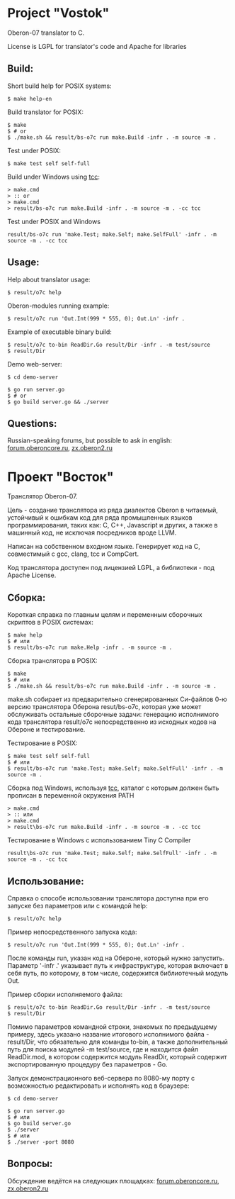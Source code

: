 Project "Vostok"
==========================
Oberon-07 translator to C.

License is LGPL for translator's code and Apache for libraries

## Build:

Short build help for POSIX systems:

    $ make help-en

Build translator for POSIX:

    $ make
    $ # or
    $ ./make.sh && result/bs-o7c run make.Build -infr . -m source -m .

Test under POSIX:

    $ make test self self-full

Build under Windows using [tcc](http://download.savannah.gnu.org/releases/tinycc/):

    > make.cmd
    > :: or
    > make.cmd
    > result/bs-o7c run make.Build -infr . -m source -m . -cc tcc

Test under POSIX and Windows

    result/bs-o7c run 'make.Test; make.Self; make.SelfFull' -infr . -m source -m . -cc tcc

## Usage:

Help about translator usage:

    $ result/o7c help

Oberon-modules running example:

    $ result/o7c run 'Out.Int(999 * 555, 0); Out.Ln' -infr .

Example of executable binary build:

    $ result/o7c to-bin ReadDir.Go result/Dir -infr . -m test/source
    $ result/Dir

Demo web-server:

    $ cd demo-server

    $ go run server.go
    $ # or
    $ go build server.go && ./server

## Questions:
Russian-speaking forums, but possible to ask in english:
[forum.oberoncore.ru](https://forum.oberoncore.ru/viewtopic.php?f=115&t=6217),
[zx.oberon2.ru](https://zx.oberon2.ru/forum/viewforum.php?f=117)


Проект "Восток"
=======================
Транслятор Oberon-07.

Цель - создание транслятора из ряда диалектов Oberon в читаемый,
устойчивый к ошибкам код для ряда промышленных языков программирования,
таких как: C, C++, Javascript и других, а также в машинный код, не исключая
посредников вроде LLVM.

Написан на собственном входном языке.
Генерирует  код на С, совместимый с gcc, clang, tcc и CompCert.

Код транслятора доступен под лицензией LGPL, а библиотеки - под Apache License.

## Сборка:
Короткая справка по главным целям и переменным сборочных скриптов в POSIX
системах:

    $ make help
    $ # или
    $ result/bs-o7c run make.Help -infr . -m source -m .

Сборка транслятора в POSIX:

    $ make
    $ # или
    $ ./make.sh && result/bs-o7c run make.Build -infr . -m source -m .

make.sh собирает из предварительно сгенерированных Си-файлов 0-ю версию
транслятора Оберона resut/bs-o7c, которая уже может обслуживать
остальные сборочные задачи: генерацию исполнимого кода транслятора result/o7c
непосредственно из исходных кодов на Обероне и тестирование.

Тестирование в POSIX:

    $ make test self self-full
    $ # или
    $ result/bs-o7c run 'make.Test; make.Self; make.SelfFull' -infr . -m source -m .

Сборка под Windows, используя [tcc](http://download.savannah.gnu.org/releases/tinycc/),
каталог с которым должен быть прописан в переменной окружения PATH

    > make.cmd
    > :: или
    > make.cmd
    > result\bs-o7c run make.Build -infr . -m source -m . -cc tcc

Тестирование в Windows с использованием Tiny C Compiler

    result\bs-o7c run 'make.Test; make.Self; make.SelfFull' -infr . -m source -m . -cc tcc

## Использование:
Справка о способе использовании транслятора доступна при его запуске без
параметров или с командой help:

    $ result/o7c help

Пример непосредственного запуска кода:

    $ result/o7c run 'Out.Int(999 * 555, 0); Out.Ln' -infr .

После команды run, указан код на Обероне, который нужно запустить. Параметр
'-infr .' указывает путь к инфраструктуре, которая включает в себя путь, по
которому, в том числе, содержится библиотечный модуль Out.

Пример сборки исполняемого файла:

    $ result/o7c to-bin ReadDir.Go result/Dir -infr . -m test/source
    $ result/Dir

Помимо параметров командной строки, знакомых по предыдущему примеру, здесь
указано название итогового исполнимого файла - result/Dir, что обязательно для
команды to-bin, а также дополнительный путь для поиска модулей -m test/source,
где и находится файл ReadDir.mod, в котором содержится модуль ReadDir, который
содержит экспортированную процедуру без параметров - Go.

Запуск демонстрационного веб-сервера по 8080-му порту с возможностью
редактировать и исполнять код в браузере:

    $ cd demo-server

    $ go run server.go
    $ # или
    $ go build server.go
    $ ./server
    $ # или
    $ ./server -port 8080

## Вопросы:
Обсуждение ведётся на следующих площадках:
[forum.oberoncore.ru](https://forum.oberoncore.ru/viewtopic.php?f=115&t=6217),
[zx.oberon2.ru](https://zx.oberon2.ru/forum/viewforum.php?f=117)

